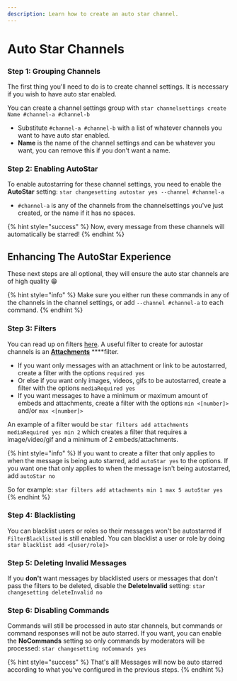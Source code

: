 ```yaml
---
description: Learn how to create an auto star channel.
---
```


# Auto Star Channels

### Step 1: Grouping Channels

The first thing you'll need to do is to create channel settings. It is necessary if you wish to have auto star enabled.

You can create a channel settings group with `star channelsettings create Name #channel-a #channel-b`

* Substitute `#channel-a #channel-b` with a list of whatever channels you want to have auto star enabled.
* **Name** is the name of the channel settings and can be whatever you want, you can remove this if you don't want a name.

### Step 2: Enabling AutoStar

To enable autostarring for these channel settings, you need to enable the **AutoStar** setting: `star changesetting autostar yes --channel #channel-a`

* `#channel-a` is any of the channels from the channelsettings you've just created, or the name if it has no spaces.

{% hint style="success" %}
Now, every message from these channels will automatically be starred!
{% endhint %}



## Enhancing The AutoStar Experience

These next steps are all optional, they will ensure the auto star channels are of high quality 😁

{% hint style="info" %}
Make sure you either run these commands in any of the channels in the channel settings, or add `--channel #channel-a` to each command.
{% endhint %}

### Step 3: Filters

You can read up on filters [here](../filters/filters-overview.md). A useful filter to create for autostar channels is an [**Attachments**](../filters/creating-filters.md#attachments) ****filter.

* If you want only messages with an attachment or link to be autostarred, create a filter with the options `required yes`
* Or else if you want only images, videos, gifs to be autostarred, create a filter with the options `mediaRequired yes`
* If you want messages to have a minimum or maximum amount of embeds and attachments, create a filter with the options `min <[number]>` and/or `max <[number]>`

An example of a filter would be `star filters add attachments mediaRequired yes min 2` which creates a filter that requires a image/video/gif and a minimum of 2 embeds/attachments.

{% hint style="info" %}
If you want to create a filter that only applies to when the message is being auto starred, add `autoStar yes` to the options. If you want one that only applies to when the message isn't being autostarred, add `autoStar no`

So for example: `star filters add attachments min 1 max 5 autoStar yes`
{% endhint %}

### Step 4: Blacklisting

You can blacklist users or roles so their messages won't be autostarred if `FilterBlacklisted` is still enabled. You can blacklist a user or role by doing `star blacklist add <[user/role]>`

### Step 5: Deleting Invalid Messages

If you **don't** want messages by blacklisted users or messages that don't pass the filters to be deleted, disable the **DeleteInvalid** setting:  `star changesetting deleteInvalid no`

### Step 6: Disabling Commands

Commands will still be processed in auto star channels, but commands or command responses will not be auto starred. If you want, you can enable the **NoCommands** setting so only commands by moderators will be processed: `star changesetting noCommands yes`

{% hint style="success" %}
That's all! Messages will now be auto starred according to what you've configured in the previous steps.
{% endhint %}



